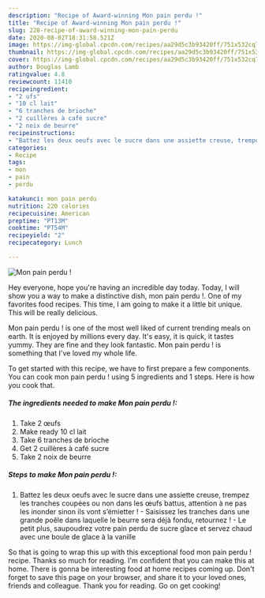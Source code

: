 ```yaml
---
description: "Recipe of Award-winning Mon pain perdu !"
title: "Recipe of Award-winning Mon pain perdu !"
slug: 228-recipe-of-award-winning-mon-pain-perdu
date: 2020-08-02T18:31:58.521Z
image: https://img-global.cpcdn.com/recipes/aa29d5c3b93420ff/751x532cq70/mon-pain-perdu-photo-principale-de-la-recette.jpg
thumbnail: https://img-global.cpcdn.com/recipes/aa29d5c3b93420ff/751x532cq70/mon-pain-perdu-photo-principale-de-la-recette.jpg
cover: https://img-global.cpcdn.com/recipes/aa29d5c3b93420ff/751x532cq70/mon-pain-perdu-photo-principale-de-la-recette.jpg
author: Douglas Lamb
ratingvalue: 4.8
reviewcount: 11410
recipeingredient:
- "2 ufs"
- "10 cl lait"
- "6 tranches de brioche"
- "2 cuillères à café sucre"
- "2 noix de beurre"
recipeinstructions:
- "Battez les deux oeufs avec le sucre dans une assiette creuse, trempez les tranches coupées ou non dans les œufs battus, attention à ne pas les inonder sinon ils vont s’émietter ! Saisissez les tranches dans une grande poêle dans laquelle le beurre sera déjà fondu, retournez !  Le petit plus, saupoudrez votre pain perdu de sucre glace et servez chaud avec une boule de glace à la vanille"
categories:
- Recipe
tags:
- mon
- pain
- perdu

katakunci: mon pain perdu 
nutrition: 220 calories
recipecuisine: American
preptime: "PT13M"
cooktime: "PT54M"
recipeyield: "2"
recipecategory: Lunch

---
```



![Mon pain perdu !](https://img-global.cpcdn.com/recipes/aa29d5c3b93420ff/751x532cq70/mon-pain-perdu-photo-principale-de-la-recette.jpg)

Hey everyone, hope you're having an incredible day today. Today, I will show you a way to make a distinctive dish, mon pain perdu !. One of my favorites food recipes. This time, I am going to make it a little bit unique. This will be really delicious.

Mon pain perdu ! is one of the most well liked of current trending meals on earth. It is enjoyed by millions every day. It's easy, it is quick, it tastes yummy. They are fine and they look fantastic. Mon pain perdu ! is something that I've loved my whole life.




To get started with this recipe, we have to first prepare a few components. You can cook mon pain perdu ! using 5 ingredients and 1 steps. Here is how you cook that.

<!--inarticleads1-->

##### The ingredients needed to make Mon pain perdu !:

1. Take 2 œufs
1. Make ready 10 cl lait
1. Take 6 tranches de brioche
1. Get 2 cuillères à café sucre
1. Take 2 noix de beurre




<!--inarticleads2-->

##### Steps to make Mon pain perdu !:

1. Battez les deux oeufs avec le sucre dans une assiette creuse, trempez les tranches coupées ou non dans les œufs battus, attention à ne pas les inonder sinon ils vont s’émietter ! - Saisissez les tranches dans une grande poêle dans laquelle le beurre sera déjà fondu, retournez !  - Le petit plus, saupoudrez votre pain perdu de sucre glace et servez chaud avec une boule de glace à la vanille




So that is going to wrap this up with this exceptional food mon pain perdu ! recipe. Thanks so much for reading. I'm confident that you can make this at home. There is gonna be interesting food at home recipes coming up. Don't forget to save this page on your browser, and share it to your loved ones, friends and colleague. Thank you for reading. Go on get cooking!
